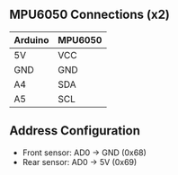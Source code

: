 ## MPU6050 Connections (x2)
| Arduino | MPU6050 |  
|---------|---------|  
| 5V      | VCC     |  
| GND     | GND     |  
| A4      | SDA     |  
| A5      | SCL     |  

## Address Configuration  
- Front sensor: AD0 → GND (0x68)  
- Rear sensor: AD0 → 5V (0x69)  
